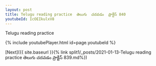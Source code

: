 ```yaml
---
layout: post
title: Telugu reading practice  తెలుగు  చదవడం  ప్రాక్టీస్ 840
youtubeId: IcOEIkulxV8
---
```

 
 
Telugu reading practice
 
 
 
 
 


{% include youtubePlayer.html id=page.youtubeId %}
 
[Next]({{ site.baseurl }}{% link  split1/_posts/2021-01-13-Telugu reading practice  తెలుగు  చదవడం  ప్రాక్టీస్ 839.md%})
 

